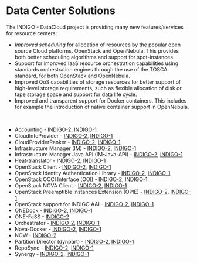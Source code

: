 # Data Center Solutions

The INDIGO - DataCloud project is providing many new features/services for resource centers: 
* *Improved scheduling* for allocation of resources by the popular open source Cloud platforms. OpenStack and OpenNebula. This provides both better scheduling algorithms and support for spot-instances.
* Support for improved IaaS resource orchestration capabilities using standards  orchestration engines through the use of the TOSCA standard, for both OpenStack and OpenNebula.
* Improved QoS capabilities of storage resources for better support of high-level storage requirements, such as flexible allocation of disk or tape storage space and support for data life cycle.
* Improved and transparent support for Docker containers. This includes for example the introduction of native container support in OpenNebula. 

<br>

* Accounting - [INDIGO-2](indigo2/accounting2.md), [INDIGO-1](indigo1/accounting1.md)
* CloudInfoProvider - [INDIGO-2](indigo2/cip2.md), [INDIGO-1](indigo1/cip1.md)
* CloudProviderRanker - [INDIGO-2](indigo2/cpr2.md), [INDIGO-1](indigo1/cpr1.md)
* Infrastructure Manager (IM) - [INDIGO-2](indigo2/im2.md), [INDIGO-1](indigo1/im1.md)
* Infrastructure Manager Java API (IM-Java-API) - [INDIGO-2](indigo2/imjavaapi2.md), [INDIGO-1](indigo1/imjavaapi1.md)
* Heat-translator - [INDIGO-2](indigo2/heat-translator2.md), [INDIGO-1](indigo1/heat-translator1.md) 
* OpenStack Client - [INDIGO-2](indigo2/python-osclient2.md), [INDIGO-1](indigo1/python-osclient1.md)
* OpenStack Identity Authentication Library - [INDIGO-2](indigo2/keystone_library2.md), [INDIGO-1](indigo1/indigo1/keystone_library1.md)
* OpenStack OCCI Interface (OOI) - [INDIGO-2](indigo2/ooi2.md), [INDIGO-1](indigo1/ooi1.md)
* OpenStack NOVA Client - [INDIGO-2](indigo2/python-nova2.md), [INDIGO-1](indigo1/python-nova1.md) 
* OpenStack Preemptible Instances Extension (OPIE) - [INDIGO-2](indigo2/opies2.md), [INDIGO-1](indigo1/opie1.md)
* OpenStack support for INDIGO AAI - [INDIGO-2](indigo2/keystone_aai2.md), [INDIGO-1](indigo1/keyston_aai1.md)
* ONEDock - [INDIGO-2](indigo2/onedock2.md), [INDIGO-1](indigo1/onedock1.md)
* ONE-FaSS - [INDIGO-2](indigo2/one-fass2.md)
* Orchestrator - [INDIGO-2](indigo2/orchestrator2.md), [INDIGO-1](indigo1/orchestrator1.md)
* Nova-Docker - [INDIGO-2](indigo2/nova-docker2.md), [INDIGO-1](indigo1/nova-docker1.md)
* NOW - [INDIGO-2](indigo2/now2.md)
* Partition Director (dynpart) - [INDIGO-2](indigo2/dynpart2.md), [INDIGO-1](indigo1/dynpart1.md)
* RepoSync - [INDIGO-2](indigo2/reposync2.md), [INDIGO-1](indigo1/reposync1.md)
* Synergy - [INDIGO-2](indigo2/synergy2.md), [INDIGO-1](indigo1/synergy1.md) 

